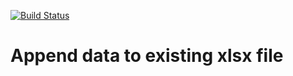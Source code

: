 [![Build Status](https://travis-ci.org/freshp/xlsx-appender.svg?branch=master)](https://travis-ci.org/freshp/xlsx-appender)

# Append data to existing xlsx file

